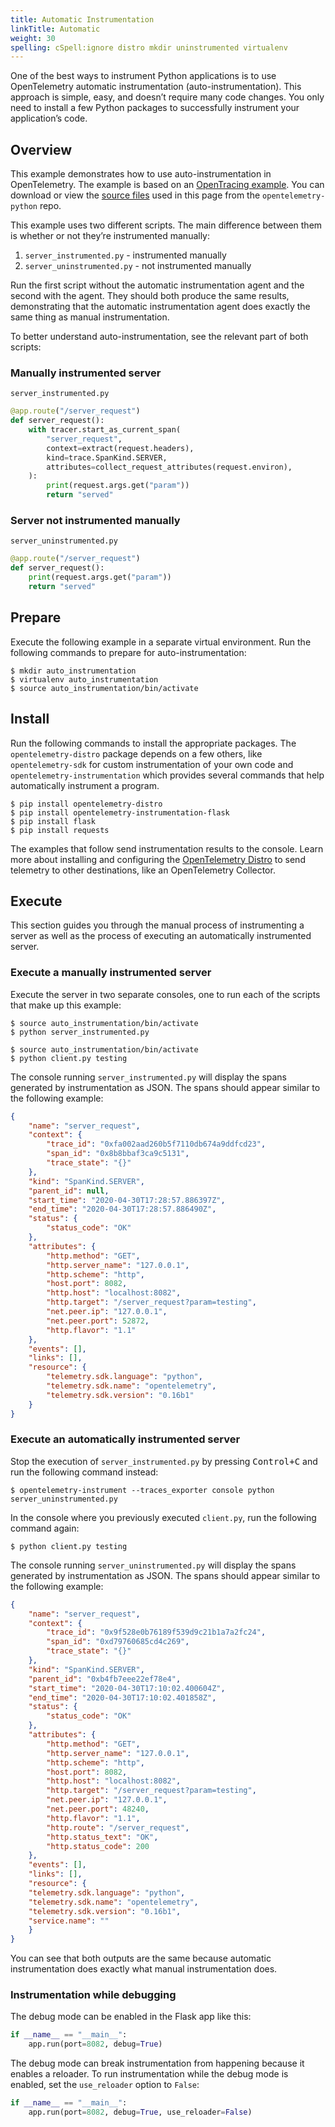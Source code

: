 ```yaml
---
title: Automatic Instrumentation
linkTitle: Automatic
weight: 30
spelling: cSpell:ignore distro mkdir uninstrumented virtualenv
---
```


One of the best ways to instrument Python applications is to use OpenTelemetry
automatic instrumentation (auto-instrumentation). This approach is simple, easy,
and doesn’t require many code changes. You only need to install a few Python
packages to successfully instrument your application’s code.

## Overview

This example demonstrates how to use auto-instrumentation in OpenTelemetry. The
example is based on an [OpenTracing example][]. You can download or view the
[source files][] used in this page from the `opentelemetry-python` repo.

This example uses two different scripts. The main difference between them is
whether or not they’re instrumented manually:


1. `server_instrumented.py` - instrumented manually
2. `server_uninstrumented.py` - not instrumented manually

Run the first script without the automatic instrumentation agent and the second
with the agent. They should both produce the same results, demonstrating that
the automatic instrumentation agent does exactly the same thing as manual
instrumentation.

To better understand auto-instrumentation, see the relevant part of both
scripts:

### Manually instrumented server

`server_instrumented.py`

```python
@app.route("/server_request")
def server_request():
    with tracer.start_as_current_span(
        "server_request",
        context=extract(request.headers),
        kind=trace.SpanKind.SERVER,
        attributes=collect_request_attributes(request.environ),
    ):
        print(request.args.get("param"))
        return "served"
```

### Server not instrumented manually

`server_uninstrumented.py`

```python
@app.route("/server_request")
def server_request():
    print(request.args.get("param"))
    return "served"
```

## Prepare

Execute the following example in a separate virtual environment. Run the
following commands to prepare for auto-instrumentation:

```console
$ mkdir auto_instrumentation
$ virtualenv auto_instrumentation
$ source auto_instrumentation/bin/activate
```

## Install

Run the following commands to install the appropriate packages. The
`opentelemetry-distro` package depends on a few others, like `opentelemetry-sdk`
for custom instrumentation of your own code and `opentelemetry-instrumentation`
which provides several commands that help automatically instrument a program.

```console
$ pip install opentelemetry-distro
$ pip install opentelemetry-instrumentation-flask
$ pip install flask
$ pip install requests
```

The examples that follow send instrumentation results to the console. Learn more
about installing and configuring the [OpenTelemetry Distro](../distro) to send
telemetry to other destinations, like an OpenTelemetry Collector.

## Execute

This section guides you through the manual process of instrumenting a server as
well as the process of executing an automatically instrumented server.

### Execute a manually instrumented server

Execute the server in two separate consoles, one to run each of the scripts that
make up this example:

```console
$ source auto_instrumentation/bin/activate
$ python server_instrumented.py
```

```console
$ source auto_instrumentation/bin/activate
$ python client.py testing
```

The console running `server_instrumented.py` will display the spans generated by
instrumentation as JSON. The spans should appear similar to the following
example:

```json
{
    "name": "server_request",
    "context": {
        "trace_id": "0xfa002aad260b5f7110db674a9ddfcd23",
        "span_id": "0x8b8bbaf3ca9c5131",
        "trace_state": "{}"
    },
    "kind": "SpanKind.SERVER",
    "parent_id": null,
    "start_time": "2020-04-30T17:28:57.886397Z",
    "end_time": "2020-04-30T17:28:57.886490Z",
    "status": {
        "status_code": "OK"
    },
    "attributes": {
        "http.method": "GET",
        "http.server_name": "127.0.0.1",
        "http.scheme": "http",
        "host.port": 8082,
        "http.host": "localhost:8082",
        "http.target": "/server_request?param=testing",
        "net.peer.ip": "127.0.0.1",
        "net.peer.port": 52872,
        "http.flavor": "1.1"
    },
    "events": [],
    "links": [],
    "resource": {
        "telemetry.sdk.language": "python",
        "telemetry.sdk.name": "opentelemetry",
        "telemetry.sdk.version": "0.16b1"
    }
}
```

### Execute an automatically instrumented server

Stop the execution of `server_instrumented.py` by pressing <kbd>Control+C</kbd>
and run the following command instead:

```console
$ opentelemetry-instrument --traces_exporter console python server_uninstrumented.py
```

In the console where you previously executed `client.py`, run the following
command again:

```console
$ python client.py testing
```

The console running `server_uninstrumented.py` will display the spans generated
by instrumentation as JSON. The spans should appear similar to the following
example:

```json
{
    "name": "server_request",
    "context": {
        "trace_id": "0x9f528e0b76189f539d9c21b1a7a2fc24",
        "span_id": "0xd79760685cd4c269",
        "trace_state": "{}"
    },
    "kind": "SpanKind.SERVER",
    "parent_id": "0xb4fb7eee22ef78e4",
    "start_time": "2020-04-30T17:10:02.400604Z",
    "end_time": "2020-04-30T17:10:02.401858Z",
    "status": {
        "status_code": "OK"
    },
    "attributes": {
        "http.method": "GET",
        "http.server_name": "127.0.0.1",
        "http.scheme": "http",
        "host.port": 8082,
        "http.host": "localhost:8082",
        "http.target": "/server_request?param=testing",
        "net.peer.ip": "127.0.0.1",
        "net.peer.port": 48240,
        "http.flavor": "1.1",
        "http.route": "/server_request",
        "http.status_text": "OK",
        "http.status_code": 200
    },
    "events": [],
    "links": [],
    "resource": {
    "telemetry.sdk.language": "python",
    "telemetry.sdk.name": "opentelemetry",
    "telemetry.sdk.version": "0.16b1",
    "service.name": ""
    }
}
```

You can see that both outputs are the same because automatic instrumentation does
exactly what manual instrumentation does.

### Instrumentation while debugging

The debug mode can be enabled in the Flask app like this:

```python
if __name__ == "__main__":
    app.run(port=8082, debug=True)
```

The debug mode can break instrumentation from happening because it enables a
reloader. To run instrumentation while the debug mode is enabled, set the
`use_reloader` option to `False`:

```python
if __name__ == "__main__":
    app.run(port=8082, debug=True, use_reloader=False)
```

[distro]: https://github.com/open-telemetry/opentelemetry-python/tree/main/docs/examples/distro
[OpenTracing example]: https://github.com/yurishkuro/opentracing-tutorial/tree/master/python
[source files]: https://github.com/open-telemetry/opentelemetry-python/tree/main/docs/examples/auto-instrumentation
